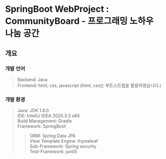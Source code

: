 SpringBoot WebProject : CommunityBoard - 프로그래밍 노하우 나눔 공간
=====================

개요
-----

### 개발 언어  
> Backend: Java  
> Frontend: html, css, javascript (html, css는 부트스트랩을 활용하였습니다.)

### 개발 환경  
> Java: JDK 1.8.0  
> IDE: IntelliJ IDEA 2020.3.3 x64  
> Build Management: Gradle  
> Framework: SpringBoot  
> > ORM: Spring Data JPA  
> > View Template Engine: thymeleaf  
> > Sub-Framework: Spring security  
> > Test-Framework: junit5  



